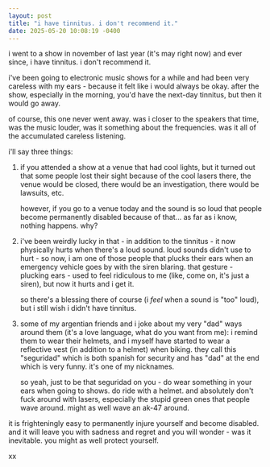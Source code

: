 ```yaml
---
layout: post
title: "i have tinnitus. i don't recommend it."
date: 2025-05-20 10:08:19 -0400
---
```


i went to a show in november of last year (it's may right now) and ever since, i have tinnitus. i don't recommend it.

i've been going to electronic music shows for a while and had been very careless with my ears - because it felt like i would always be okay. after the show, especially in the morning, you'd have the next-day tinnitus, but then it would go away.

of course, this one never went away. was i closer to the speakers that time, was the music louder, was it something about the frequencies. was it all of the accumulated careless listening.

i'll say three things:

1. if you attended a show at a venue that had cool lights, but it turned out that some people lost their sight because of the cool lasers there, the venue would be closed, there would be an investigation, there would be lawsuits, etc.

    however, if you go to a venue today and the sound is so loud that people become permanently disabled because of that... as far as i know, nothing happens. why?

2. i've been weirdly lucky in that - in addition to the tinnitus - it now physically hurts when there's a loud sound. loud sounds didn't use to hurt - so now, i am one of those people that plucks their ears when an emergency vehicle goes by with the siren blaring. that gesture - plucking ears - used to feel ridiculous to me (like, come on, it's just a siren), but now it hurts and i get it.

    so there's a blessing there of course (i _feel_ when a sound is "too" loud), but i still wish i didn't have tinnitus.

3. some of my argentian friends and i joke about my very "dad" ways around them (it's a love language, what do you want from me): i remind them to wear their helmets, and i myself have started to wear a reflective vest (in addition to a helmet) when biking. they call this "seguridad" which is both spanish for security and has "dad" at the end which is very funny. it's one of my nicknames.

    so yeah, just to be that seguridad on you - do wear something in your ears when going to shows. do ride with a helmet. and absolutely don't fuck around with lasers, especially the stupid green ones that people wave around. might as well wave an ak-47 around.

it is frighteningly easy to permanently injure yourself and become disabled. and it will leave you with sadness and regret and you will wonder - was it inevitable. you might as well protect yourself.

xx
